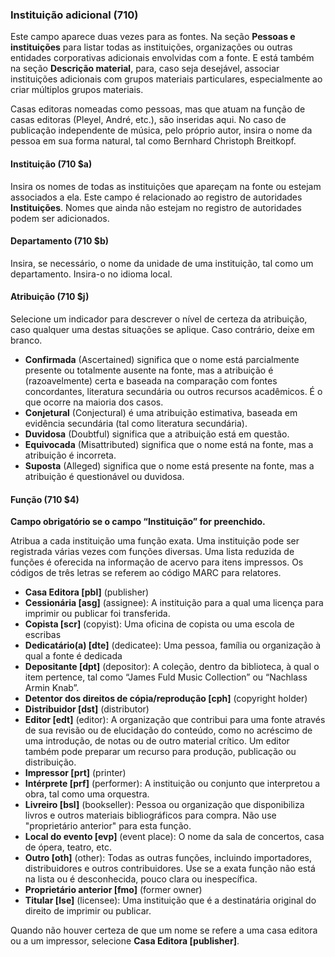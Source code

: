 ### Instituição adicional (710)

Este campo aparece duas vezes para as fontes. Na seção **Pessoas e instituições** para listar todas as instituições, organizações ou outras entidades corporativas adicionais envolvidas com a fonte. E está também na seção **Descrição material**, para, caso seja desejável, associar instituições adicionais com grupos materiais particulares, especialmente ao criar múltiplos grupos materiais.

Casas editoras nomeadas como pessoas, mas que atuam na função de casas editoras (Pleyel, André, etc.), são inseridas aqui. No caso de publicação independente de música, pelo próprio autor, insira o nome da pessoa em sua forma natural, tal como Bernhard Christoph Breitkopf.

#### Instituição (710 $a)

Insira os nomes de todas as instituições que apareçam na fonte ou estejam associados a ela. Este campo é relacionado ao registro de autoridades **Instituições**. Nomes que ainda não estejam no registro de autoridades podem ser adicionados.

#### Departamento (710 $b)

Insira, se necessário, o nome da unidade de uma instituição, tal como um departamento. Insira-o no idioma local.

#### Atribuição (710 $j)

Selecione um indicador para descrever o nível de certeza da atribuição, caso qualquer uma destas situações se aplique. Caso contrário, deixe em branco.

- **Confirmada** (Ascertained) significa que o nome está parcialmente presente ou totalmente ausente na fonte, mas a atribuição é (razoavelmente) certa e baseada na comparação com fontes concordantes, literatura secundária ou outros recursos acadêmicos. É o que ocorre na maioria dos casos.
- **Conjetural** (Conjectural) é uma atribuição estimativa, baseada em evidência secundária (tal como literatura secundária).
- **Duvidosa** (Doubtful) significa que a atribuição está em questão.
- **Equivocada** (Misattributed) significa que o nome está na fonte, mas a atribuição é incorreta.
- **Suposta** (Alleged) significa que o nome está presente na fonte, mas a atribuição é questionável ou duvidosa.

#### Função (710 $4)

**Campo obrigatório se o campo “Instituição” for preenchido.**

Atribua a cada instituição uma função exata. Uma instituição pode ser registrada várias vezes com funções diversas. Uma lista reduzida de funções é oferecida na informação de acervo para itens impressos. Os códigos de três letras se referem ao código MARC para relatores.

- **Casa Editora [pbl]** (publisher)
- **Cessionária [asg]** (assignee): A instituição para a qual uma licença para imprimir ou publicar foi transferida.
- **Copista [scr]** (copyist): Uma oficina de copista ou uma escola de escribas
- **Dedicatário(a) [dte]** (dedicatee): Uma pessoa, família ou organização à qual a fonte é dedicada
- **Depositante [dpt]** (depositor): A coleção, dentro da biblioteca, à qual o item pertence, tal como “James Fuld Music Collection” ou “Nachlass Armin Knab”.
- **Detentor dos direitos de cópia/reprodução [cph]** (copyright holder)
- **Distribuidor [dst]** (distributor)
- **Editor [edt]** (editor): A organização que contribui para uma fonte através de sua revisão ou de elucidação do conteúdo, como no acréscimo de uma introdução, de notas ou de outro material crítico. Um editor também pode preparar um recurso para produção, publicação ou distribuição.
- **Impressor [prt]** (printer)
- **Intérprete [prf]** (performer): A instituição ou conjunto que interpretou a obra, tal como uma orquestra.
- **Livreiro [bsl]** (bookseller): Pessoa ou organização que disponibiliza livros e outros materiais bibliográficos para compra. Não use "proprietário anterior" para esta função.
- **Local do evento [evp]** (event place): O nome da sala de concertos, casa de ópera, teatro, etc.
- **Outro [oth]** (other): Todas as outras funções, incluindo importadores, distribuidores e outros contribuidores. Use se a exata função não está na lista ou é desconhecida, pouco clara ou inespecífica.
- **Proprietário anterior [fmo]** (former owner)
- **Titular [lse]** (licensee): Uma instituição que é a destinatária original do direito de imprimir ou publicar.

Quando não houver certeza de que um nome se refere a uma casa editora ou a um impressor, selecione **Casa Editora [publisher]**.
